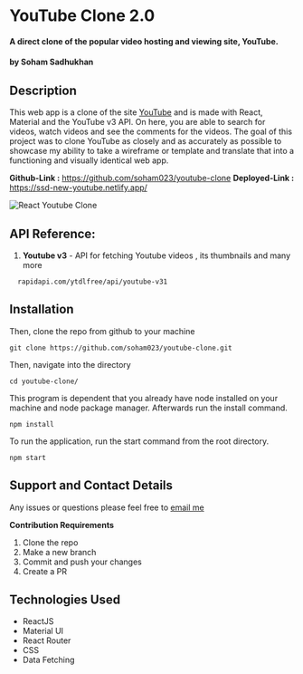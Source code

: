 # YouTube Clone 2.0

#### A direct clone of the popular video hosting and viewing site, YouTube.

#### by Soham Sadhukhan

## Description

This web app is a clone of the site [YouTube](https://www.youtube.com "YouTube Homepage") and is made with React, Material and the YouTube v3 API. On here, you are able to search for videos, watch videos and see the comments for the videos. The goal of this project was to clone YouTube as closely and as accurately as possible to showcase my ability to take a wireframe or template and translate that into a functioning and visually identical web app.

__Github-Link :__ https://github.com/soham023/youtube-clone
__Deployed-Link :__ https://ssd-new-youtube.netlify.app/

![React Youtube Clone](https://i.ibb.co/k2fY7bJ/youtube-clone.jpg)

## API Reference:

1. __Youtube v3__ - API for fetching Youtube videos , its thumbnails and many more
```http
  rapidapi.com/ytdlfree/api/youtube-v31
```
## Installation
Then, clone the repo from github to your machine

```
git clone https://github.com/soham023/youtube-clone.git
```

Then, navigate into the directory

```
cd youtube-clone/
```

This program is dependent that you already have node installed on your machine and node package manager. Afterwards run the install command.

```
npm install
```
To run the application, run the start command from the root directory.

```
npm start
```

## Support and Contact Details
Any issues or questions please feel free to [email me](mailto:soham.sadhukhan67@gmail.com)

**Contribution Requirements**
1. Clone the repo
2. Make a new branch
3. Commit and push your changes
4. Create a PR

## Technologies Used
* ReactJS
* Material UI
* React Router
* CSS
* Data Fetching
